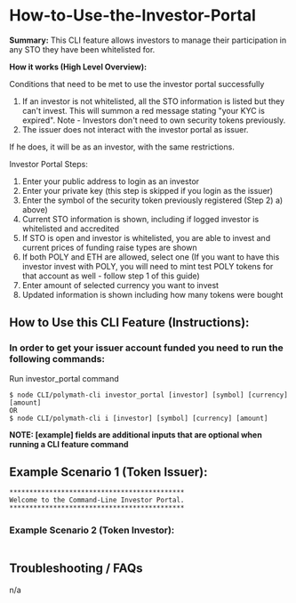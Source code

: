 # How-to-Use-the-Investor-Portal

**Summary:** This CLI feature allows investors to manage their participation in any STO they have been whitelisted for.

**How it works \(High Level Overview\):**

Conditions that need to be met to use the investor portal successfully

1. If an investor is not whitelisted, all the STO information is listed but they can't invest. This will summon a red message stating "your KYC is expired". Note - Investors don't need to own security tokens previously.
2. The issuer does not interact with the investor portal as issuer.

If he does, it will be as an investor, with the same restrictions.

Investor Portal Steps:

1. Enter your public address to login as an investor
2. Enter your private key \(this step is skipped if you login as the issuer\) 
3. Enter the symbol of the security token previously registered \(Step 2\) a\) above\)
4. Current STO information is shown, including if logged investor is whitelisted and accredited
5. If STO is open and investor is whitelisted, you are able to invest and current prices of funding raise types are shown
6. If both POLY and ETH are allowed, select one \(If you want to have this investor invest with POLY, you will need to mint test POLY tokens for that account as well - follow step 1 of this guide\)
7. Enter amount of selected currency you want to invest
8. Updated information is shown including how many tokens were bought

## How to Use this CLI Feature \(Instructions\):

### In order to get your issuer account funded you need to run the following commands:

Run investor\_portal command

```text
$ node CLI/polymath-cli investor_portal [investor] [symbol] [currency] [amount]  
OR
$ node CLI/polymath-cli i [investor] [symbol] [currency] [amount]
```

**NOTE: \[example\] fields are additional inputs that are optional when running a CLI feature command**

## Example Scenario 1 \(Token Issuer\):

```text
********************************************
Welcome to the Command-Line Investor Portal.
********************************************
```

### Example Scenario 2 \(Token Investor\):

```text

```

## Troubleshooting / FAQs

n/a

